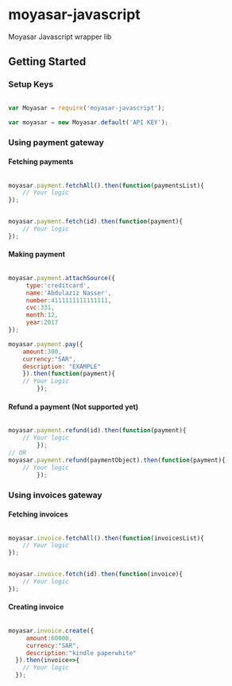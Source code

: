 # moyasar-javascript
Moyasar Javascript wrapper lib

## Getting Started

### Setup Keys
```javascript

var Moyasar = require('moyasar-javascript');

var moyasar = new Moyasar.default('API KEY');


```

### Using payment gateway
#### Fetching payments
```javascript

moyasar.payment.fetchAll().then(function(paymentsList){
    // Your logic
});


moyasar.payment.fetch(id).then(function(payment){
    // Your logic
});

```


#### Making payment
```javascript

moyasar.payment.attachSource({
     type:'creditcard',
     name:'Abdulaziz Nasser',
     number:4111111111111111,
     cvc:331,
     month:12,
     year:2017
});

moyasar.payment.pay({
    amount:300,
    currency:"SAR",
    description: "EXAMPLE"
    }).then(function(payment){
    // Your Logic
        });

```


#### Refund a payment (Not supported yet)
```javascript

moyasar.payment.refund(id).then(function(payment){
    // Your logic
        });
// OR
moyasar.payment.refund(paymentObject).then(function(payment){
    // Your logic
        });

```


### Using invoices gateway
#### Fetching invoices
```javascript

moyasar.invoice.fetchAll().then(function(invoicesList){
    // Your logic
});


moyasar.invoice.fetch(id).then(function(invoice){
    // Your logic
});

```

#### Creating invoice
```javascript

moyasar.invoice.create({
     amount:60000,
     currency:"SAR",
     description:"kindle paperwhite"
  }).then(invoice=>{
    // Your logic
  });


```
